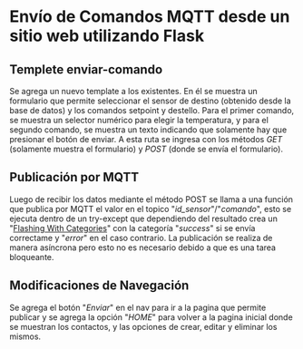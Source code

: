# Envío de Comandos MQTT desde un sitio web utilizando Flask

## Templete enviar-comando
Se agrega un nuevo template a los existentes. En él se muestra un formulario que permite seleccionar el sensor de destino (obtenido desde la base de datos) y los comandos setpoint y destello. Para el primer comando, se muestra un selector numérico para elegir la temperatura, y para el segundo comando, se muestra un texto indicando que solamente hay que presionar el botón de enviar.
A esta ruta se ingresa con los métodos *GET* (solamente muestra el formulario) y *POST* (donde se envía el formulario).
## Publicación por MQTT
Luego de recibir los datos mediante el método POST se llama a una función que publica por MQTT el valor en el topico "*id_sensor*"/"*comando*", esto se ejecuta dentro de un try-except que dependiendo del resultado crea un "[Flashing With Categories](https://flask.palletsprojects.com/en/stable/patterns/flashing/)" con la categoría "*success*" si se envía correctame y "*error*" en el caso contrario. La publicación se realiza de manera asíncrona pero esto no es necesario debido a que es una tarea bloqueante.
## Modificaciones de Navegación
Se agrega el botón "*Enviar*" en el nav para ir a la pagina que permite publicar y se agrega la opción "*HOME*" para volver a la pagina inicial donde se muestran los contactos, y las opciones de crear, editar y eliminar los mismos.

